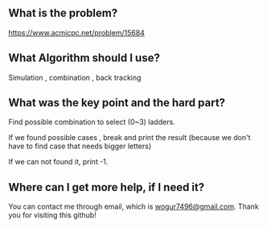 ## What is the problem?

<https://www.acmicpc.net/problem/15684>

## What Algorithm should I use?

Simulation , combination , back tracking

## What was the key point and the hard part?

Find possible combination to select (0~3) ladders.

If we found possible cases , break and print the result (because we don't have to find case that needs bigger letters)

If we can not found it, print -1.

## Where can I get more help, if I need it?

You can contact me through email, which is wogur7496@gmail.com.
Thank you for visiting this github!

